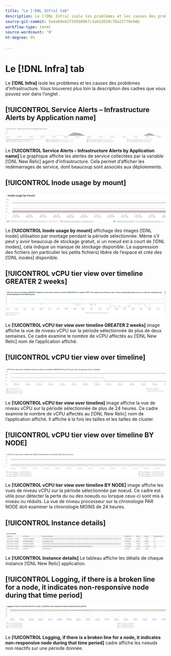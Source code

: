```yaml
---
title: "Le [!DNL Infra] tab"
description: Le [!DNL Infra] isole les problèmes et les causes des problèmes d’infrastructure.
source-git-commit: 5e4ab9e62f395b0967c3a632659c70a22770e9db
workflow-type: tm+mt
source-wordcount: '0'
ht-degree: 0%

---
```



# Le [!DNL Infra] tab

Le **[!DNL Infra]** isole les problèmes et les causes des problèmes d’infrastructure. Vous trouverez plus loin la description des cadres que vous pouvez voir dans l’onglet .

## [!UICONTROL Service Alerts – Infrastructure Alerts by Application name]

![Alertes de service](../../assets/tools/observation-for-adobe-commerce/service-alerts.jpg)

Le **[!UICONTROL Service Alerts – Infrastructure Alerts by Application name]** Le graphique affiche les alertes de service collectées par la variable [!DNL New Relic] agent d’infrastructure. Cela permet d’afficher les redémarrages de service, dont beaucoup sont associés aux déploiements.

## [!UICONTROL Inode usage by mount]

![Utilisation des noeuds par montage](../../assets/tools/observation-for-adobe-commerce/inode-usage-mount.jpg)

Le **[!UICONTROL Inode usage by mount]** affichage des images [!DNL inode] utilisation par montage pendant la période sélectionnée. Même s’il peut y avoir beaucoup de stockage gratuit, si un noeud est à court de [!DNL inodes], cela indique un manque de stockage disponible. La suppression des fichiers (en particulier les petits fichiers) libère de l’espace et crée des [!DNL inodes] disponible.

## [!UICONTROL vCPU tier view over timeline GREATER 2 weeks]

![Vue au niveau du processeur sur la chronologie SUPÉRIEURE 2 semaines](../../assets/tools/observation-for-adobe-commerce/vCPU-tier.jpg)

Le **[!UICONTROL vCPU tier view over timeline GREATER 2 weeks]** image affiche la vue de niveau vCPU sur la période sélectionnée de plus de deux semaines. Ce cadre examine le nombre de vCPU affectés au [!DNL New Relic] nom de l’application affiché.

## [!UICONTROL vCPU tier view over timeline]

![Vue de niveau processeur sur la chronologie](../../assets/tools/observation-for-adobe-commerce/vcpu-tier-24.jpg)

Le **[!UICONTROL vCPU tier view over timeline]** image affiche la vue de niveau vCPU sur la période sélectionnée de plus de 24 heures. Ce cadre examine le nombre de vCPU affectés au [!DNL New Relic] nom de l’application affiché. Il affiche à la fois les tailles et les tailles de cluster.

## [!UICONTROL vCPU tier view over timeline BY NODE]

![Vue de niveau vCPU sur la chronologie par NODE](../../assets/tools/observation-for-adobe-commerce/infra_by_node.png)

Le **[!UICONTROL vCPU tier view over timeline BY NODE]** image affiche les vues de niveau vCPU sur la période sélectionnée par noeud. Ce cadre est utile pour détecter la perte du ou des noeuds ou lorsque ceux-ci sont mis à niveau ou réduits. La vue de niveau processeur sur la chronologie PAR NODE doit examiner la chronologie MOINS de 24 heures.

## [!UICONTROL Instance details]

![Détails de l’instance](../../assets/tools/observation-for-adobe-commerce/instance-details.jpg)

Le **[!UICONTROL Instance details]** Le tableau affiche les détails de chaque instance [!DNL New Relic] application.

## [!UICONTROL Logging, if there is a broken line for a node, it indicates non-responsive node during that time period]

![non-responsive-node](../../assets/tools/observation-for-adobe-commerce/non-responsive-node.jpg)

Le **[!UICONTROL Logging, if there is a broken line for a node, it indicates non-responsive node during that time period]** cadre affiche les noeuds non réactifs sur une période donnée.
